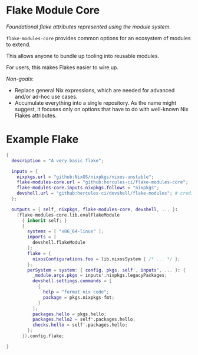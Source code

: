 
# Flake Module Core

_Foundational flake attributes represented using the module system._

`flake-modules-core` provides common options for an ecosystem of modules to extend.

This allows anyone to bundle up tooling into reusable modules.

For users, this makes Flakes easier to wire up.

_Non-goals_:
 - Replace general Nix expressions, which are needed for advanced and/or ad-hoc use cases.
 - Accumulate everything into a single repository. As the name might suggest, it focuses only on options that have to do with well-known Nix Flakes attributes.


# Example Flake

```nix
{
  description = "A very basic flake";

  inputs = {
    nixpkgs.url = "github:NixOS/nixpkgs/nixos-unstable";
    flake-modules-core.url = "github:hercules-ci/flake-modules-core";
    flake-modules-core.inputs.nixpkgs.follows = "nixpkgs";
    devshell.url = "github:hercules-ci/devshell/flake-modules"; # credit to numtide
  };

  outputs = { self, nixpkgs, flake-modules-core, devshell, ... }:
    (flake-modules-core.lib.evalFlakeModule
      { inherit self; }
      {
        systems = [ "x86_64-linux" ];
        imports = [
          devshell.flakeModule
        ];
        flake = {
          nixosConfigurations.foo = lib.nixosSystem { /* ... */ };
        };
        perSystem = system: { config, pkgs, self', inputs', ... }: {
          _module.args.pkgs = inputs'.nixpkgs.legacyPackages;
          devshell.settings.commands = [
            {
              help = "format nix code";
              package = pkgs.nixpkgs-fmt;
            }
          ];
          packages.hello = pkgs.hello;
          packages.hello2 = self'.packages.hello;
          checks.hello = self'.packages.hello;
        };
      }).config.flake;

}
```
